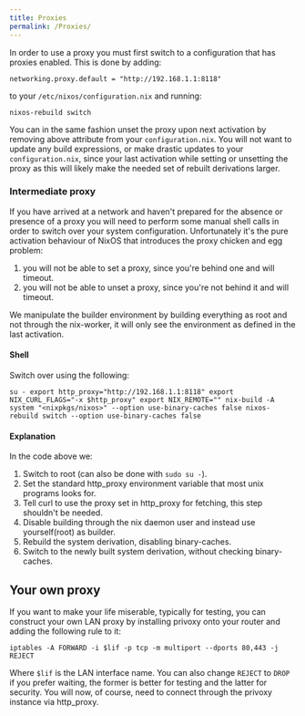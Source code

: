```yaml
---
title: Proxies
permalink: /Proxies/
---
```


In order to use a proxy you must first switch to a configuration that has proxies enabled. This is done by adding:

`
 networking.proxy.default = "http://192.168.1.1:8118"
`

to your `/etc/nixos/configuration.nix` and running:

`
 nixos-rebuild switch
`

You can in the same fashion unset the proxy upon next activation by removing above attribute from your `configuration.nix`. You will not want to update any build expressions, or make drastic updates to your `configuration.nix`, since your last activation while setting or unsetting the proxy as this will likely make the needed set of rebuilt derivations larger.

### Intermediate proxy

If you have arrived at a network and haven't prepared for the absence or presence of a proxy you will need to perform some manual shell calls in order to switch over your system configuration. Unfortunately it's the pure activation behaviour of NixOS that introduces the proxy chicken and egg problem:

1.  you will not be able to set a proxy, since you're behind one and will timeout.
2.  you will not be able to unset a proxy, since you're not behind it and will timeout.

We manipulate the builder environment by building everything as root and not through the nix-worker, it will only see the environment as defined in the last activation.

#### Shell

Switch over using the following:

`
 su -
 export http_proxy="http://192.168.1.1:8118"
 export NIX_CURL_FLAGS="-x $http_proxy"
 export NIX_REMOTE=""
 nix-build -A system "<nixpkgs/nixos>" --option use-binary-caches false
 nixos-rebuild switch --option use-binary-caches false
`

#### Explanation

In the code above we:

1.  Switch to root (can also be done with `sudo su -`).
2.  Set the standard http_proxy environment variable that most unix programs looks for.
3.  Tell curl to use the proxy set in http_proxy for fetching, this step shouldn't be needed.
4.  Disable building through the nix daemon user and instead use yourself(root) as builder.
5.  Rebuild the system derivation, disabling binary-caches.
6.  Switch to the newly built system derivation, without checking binary-caches.

Your own proxy
--------------

If you want to make your life miserable, typically for testing, you can construct your own LAN proxy by installing privoxy onto your router and adding the following rule to it:

`
 iptables -A FORWARD -i $lif -p tcp -m multiport --dports 80,443 -j REJECT
`

Where `$lif` is the LAN interface name. You can also change `REJECT` to `DROP` if you prefer waiting, the former is better for testing and the latter for security. You will now, of course, need to connect through the privoxy instance via http_proxy.